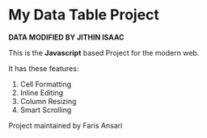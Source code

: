 # My Data Table Project

**DATA MODIFIED BY JITHIN ISAAC**

This is the **Javascript** based Project for the modern web.

It has these features:
1. Cell Formatting
2. Inline Editing
3. Column Resizing
4. Smart Scrolling

Project maintained by Faris Ansari

